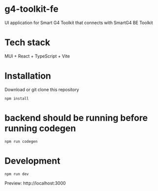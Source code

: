 # g4-toolkit-fe
UI application for Smart G4 Toolkit that connects with SmartG4 BE Toolkit

# Tech stack
MUI + React + TypeScript + Vite

# Installation
Download or git clone this repository

```shell
npm install
```

# backend should be running before running codegen
```shell
npm run codegen
```

# Development
```shell
npm run dev
```
Preview: http://localhost:3000

